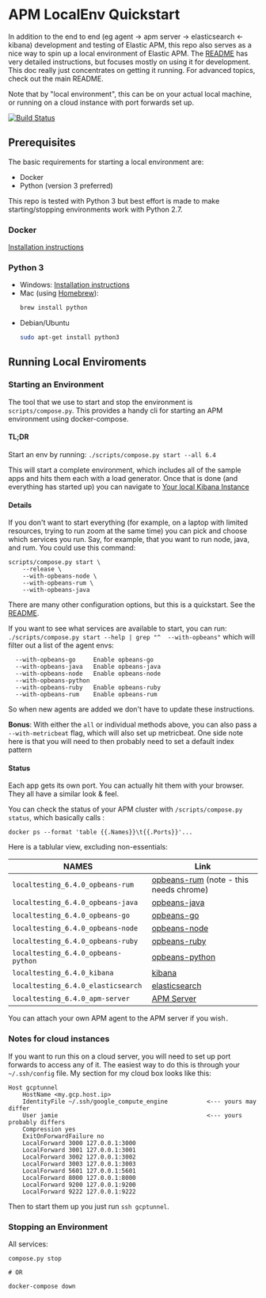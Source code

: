 # APM LocalEnv Quickstart

In addition to the end to end (eg agent -> apm server -> elasticsearch <- kibana) development and testing of Elastic APM, this repo also serves as a nice way to spin up a local environment of Elastic APM.  The [README](/README.md) has very detailed instructions, but focuses mostly on using it for development.  This doc really just concentrates on getting it running.  For advanced topics, check out the main README.

Note that by "local environment", this can be on your actual local machine, or running on a cloud instance with port forwards set up.

[![Build Status](https://apm-ci.elastic.co/view/All/job/elastic+apm-integration-testing+master+push/badge/icon?style=plastic)](https://apm-ci.elastic.co/job/elastic+apm-integration-testing+master+push/)

## Prerequisites

The basic requirements for starting a local environment are:

- Docker
- Python (version 3 preferred)

This repo is tested with Python 3 but best effort is made to make starting/stopping environments work with Python 2.7.

### Docker

[Installation instructions](https://www.docker.com/community-edition)

### Python 3

- Windows: [Installation instructions](https://www.python.org/downloads/windows/)
- Mac (using [Homebrew](https://brew.sh/)):
  ```sh
  brew install python
  ```
- Debian/Ubuntu
  ```sh
  sudo apt-get install python3
  ```

## Running Local Enviroments

### Starting an Environment

The tool that we use to start and stop the environment is `scripts/compose.py`.  This provides a handy cli for starting an APM environment using docker-compose. 

#### TL;DR

Start an env by running:
`./scripts/compose.py start --all 6.4`

This will start a complete environment, which includes all of the sample apps and hits them each with a load generator.  Once that is done (and everything has started up) you can navigate to [Your local Kibana Instance](http://localhost:5601/app/apm#/)

#### Details

If you don't want to start everything (for example, on a laptop with limited resources, trying to run zoom at the same time) you can pick and choose which services you run.  Say, for example, that you want to run node, java, and rum.  You could use this command:
```console
scripts/compose.py start \
    --release \
    --with-opbeans-node \
    --with-opbeans-rum \
    --with-opbeans-java
```

There are many other configuration options, but this is a quickstart.  See the [README](/README.md).

If you want to see what services are available to start, you can run: `./scripts/compose.py start --help | grep "^  --with-opbeans"` which will filter out a list of the agent envs:
```console
  --with-opbeans-go     Enable opbeans-go
  --with-opbeans-java   Enable opbeans-java
  --with-opbeans-node   Enable opbeans-node
  --with-opbeans-python
  --with-opbeans-ruby   Enable opbeans-ruby
  --with-opbeans-rum    Enable opbeans-rum
```
So when new agents are added we don't have to update these instructions.


**Bonus**:  With either the `all` or individual methods above, you can also pass a `--with-metricbeat` flag, which will also set up metricbeat.  One side note here is that you will need to then probably need to set a default index pattern

#### Status

Each app gets its own port.  You can actually hit them with your browser.  They all have a similar look & feel.

You can check the status of your APM cluster with `/scripts/compose.py status`, which basically calls :

`docker ps --format 'table {{.Names}}\t{{.Ports}}'...`

Here is a tablular view, excluding non-essentials:

|NAMES                                       | Link                                   |
|--------------------------------------------|----------------------------------------|
|`localtesting_6.4.0_opbeans-rum`            |[opbeans-rum](http://localhost:9222) (note - this needs chrome)   |
|`localtesting_6.4.0_opbeans-java`           |[opbeans-java](http://localhost:3002)   |
|`localtesting_6.4.0_opbeans-go`             |[opbeans-go](http://localhost:3003)     |
|`localtesting_6.4.0_opbeans-node`           |[opbeans-node](http://localhost:3000)   |
|`localtesting_6.4.0_opbeans-ruby`           |[opbeans-ruby](http://localhost:3001)   |
|`localtesting_6.4.0_opbeans-python`         |[opbeans-python](http://localhost:8000) |
|`localtesting_6.4.0_kibana`                 |[kibana](http://localhost:5601)         |
|`localtesting_6.4.0_elasticsearch`          |[elasticsearch](http://localhost:9200)  |
|`localtesting_6.4.0_apm-server`             |[APM Server](http://localhost:6060)     |

You can attach your own APM agent to the APM server if you wish`.`

### Notes for cloud instances

If you want to run this on a cloud server, you will need to set up port forwards to access any of it.  The easiest way to do this is through your `~/.ssh/config` file.  My section for my cloud box looks like this:

```
Host gcptunnel
    HostName <my.gcp.host.ip>
    IdentityFile ~/.ssh/google_compute_engine           <--- yours may differ
    User jamie                                          <--- yours probably differs
    Compression yes
    ExitOnForwardFailure no
    LocalForward 3000 127.0.0.1:3000
    LocalForward 3001 127.0.0.1:3001
    LocalForward 3002 127.0.0.1:3002
    LocalForward 3003 127.0.0.1:3003
    LocalForward 5601 127.0.0.1:5601
    LocalForward 8000 127.0.0.1:8000
    LocalForward 9200 127.0.0.1:9200
    LocalForward 9222 127.0.0.1:9222
```

Then to start them up you just run `ssh gcptunnel`.

### Stopping an Environment

All services:
```
compose.py stop

# OR

docker-compose down
```

